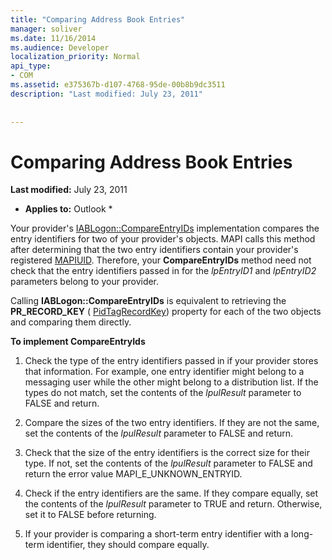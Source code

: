 ```yaml
---
title: "Comparing Address Book Entries"
manager: soliver
ms.date: 11/16/2014
ms.audience: Developer
localization_priority: Normal
api_type:
- COM
ms.assetid: e375367b-d107-4768-95de-00b8b9dc3511
description: "Last modified: July 23, 2011"
 
 
---
```


# Comparing Address Book Entries

 **Last modified:** July 23, 2011 
  
 * **Applies to:** Outlook * 
  
Your provider's [IABLogon::CompareEntryIDs](iablogon-compareentryids.md) implementation compares the entry identifiers for two of your provider's objects. MAPI calls this method after determining that the two entry identifiers contain your provider's registered [MAPIUID](mapiuid.md). Therefore, your **CompareEntryIDs** method need not check that the entry identifiers passed in for the  _lpEntryID1_ and  _lpEntryID2_ parameters belong to your provider. 
  
Calling **IABLogon::CompareEntryIDs** is equivalent to retrieving the **PR_RECORD_KEY** ( [PidTagRecordKey](pidtagrecordkey-canonical-property.md)) property for each of the two objects and comparing them directly.
  
 **To implement CompareEntryIds**
  
1. Check the type of the entry identifiers passed in if your provider stores that information. For example, one entry identifier might belong to a messaging user while the other might belong to a distribution list. If the types do not match, set the contents of the  _lpulResult_ parameter to FALSE and return. 
    
2. Compare the sizes of the two entry identifiers. If they are not the same, set the contents of the  _lpulResult_ parameter to FALSE and return. 
    
3. Check that the size of the entry identifiers is the correct size for their type. If not, set the contents of the  _lpulResult_ parameter to FALSE and return the error value MAPI_E_UNKNOWN_ENTRYID. 
    
4. Check if the entry identifiers are the same. If they compare equally, set the contents of the  _lpulResult_ parameter to TRUE and return. Otherwise, set it to FALSE before returning. 
    
5. If your provider is comparing a short-term entry identifier with a long-term identifier, they should compare equally.
    

